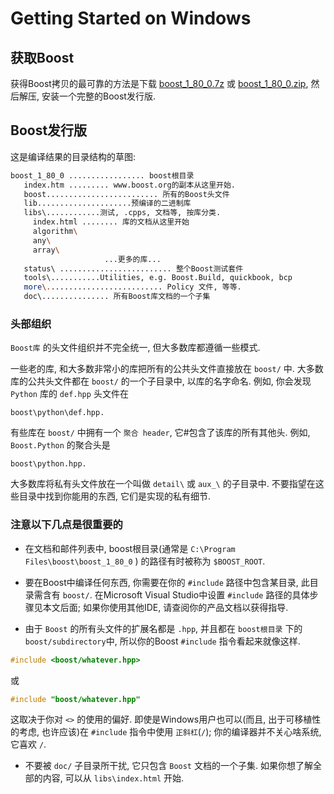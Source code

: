 # Getting Started on Windows

## 获取Boost

获得Boost拷贝的最可靠的方法是下载 [boost_1_80_0.7z](https://www.boost.org/users/history/version_1_80_0.html)
或 [boost_1_80_0.zip](https://www.boost.org/users/history/version_1_80_0.html),
然后解压, 安装一个完整的Boost发行版.

## Boost发行版

这是编译结果的目录结构的草图:

```bash
boost_1_80_0 ................. boost根目录
   index.htm ......... www.boost.org的副本从这里开始.
   boost......................... 所有的Boost头文件
   lib.....................预编译的二进制库
   libs\............测试, .cpps, 文档等, 按库分类.
     index.html ........ 库的文档从这里开始
     algorithm\
     any\
     array\
                     ...更多的库...
   status\ ......................... 整个Boost测试套件
   tools\...........Utilities, e.g. Boost.Build, quickbook, bcp
   more\.......................... Policy 文件, 等等.
   doc\............... 所有Boost库文档的一个子集
```

### 头部组织

`Boost库` 的头文件组织并不完全统一, 但大多数库都遵循一些模式.

一些老的库, 和大多数非常小的库把所有的公共头文件直接放在 `boost/` 中.
大多数库的公共头文件都在 `boost/` 的一个子目录中, 以库的名字命名.
例如, 你会发现 `Python` 库的 `def.hpp` 头文件在

    boost\python\def.hpp.

有些库在 `boost/` 中拥有一个 `聚合 header`, 它#包含了该库的所有其他头.
例如, `Boost.Python` 的聚合头是

    boost\python.hpp.

大多数库将私有头文件放在一个叫做 `detail\` 或 `aux_\` 的子目录中.
不要指望在这些目录中找到你能用的东西, 它们是实现的私有细节.

### 注意以下几点是很重要的

+ 在文档和邮件列表中, boost根目录(通常是 `C:\Program Files\boost\boost_1_80_0` )
的路径有时被称为 `$BOOST_ROOT`.
+ 要在Boost中编译任何东西, 你需要在你的 `#include` 路径中包含某目录, 此目录需含有 `boost/`.
在Microsoft Visual Studio中设置 `#include` 路径的具体步骤见本文后面;
如果你使用其他IDE, 请查阅你的产品文档以获得指导.

+ 由于 `Boost` 的所有头文件的扩展名都是 `.hpp`, 并且都在 `boost根目录` 下的 `boost/subdirectory`中,
所以你的Boost `#include` 指令看起来就像这样.

```cpp
#include <boost/whatever.hpp>
```

或

```cpp
#include "boost/whatever.hpp"
```

这取决于你对 `<>` 的使用的偏好.
即使是Windows用户也可以(而且, 出于可移植性的考虑, 也许应该)在 `#include` 指令中使用 `正斜杠`(`/`);
你的编译器并不关心啥系统, 它喜欢 `/`.

+ 不要被 `doc/` 子目录所干扰, 它只包含 `Boost` 文档的一个子集.
如果你想了解全部的内容, 可以从 `libs\index.html` 开始.

